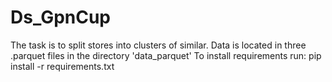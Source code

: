 # Ds_GpnCup
The task is to split stores into clusters of similar. 
Data is located in three .parquet files in the directory 'data_parquet'
To install requirements run:
pip install -r requirements.txt 
